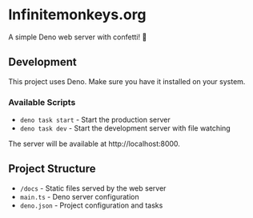 # lnfinitemonkeys.org

A simple Deno web server with confetti! 🎉

## Development

This project uses Deno. Make sure you have it installed on your system.

### Available Scripts

- `deno task start` - Start the production server
- `deno task dev` - Start the development server with file watching

The server will be available at http://localhost:8000.

## Project Structure

- `/docs` - Static files served by the web server
- `main.ts` - Deno server configuration
- `deno.json` - Project configuration and tasks
